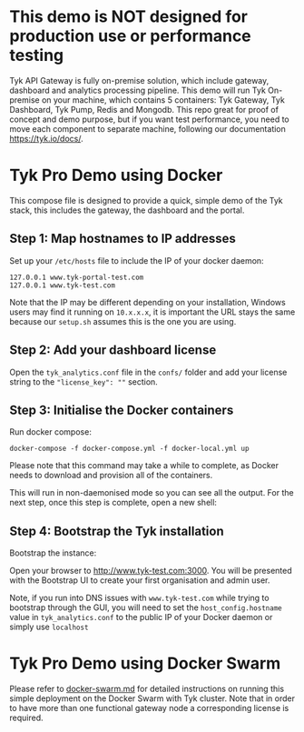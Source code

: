 # This demo is NOT designed for production use or performance testing
Tyk API Gateway is fully on-premise solution, which include gateway, dashboard and analytics processing pipeline.
This demo will run Tyk On-premise on your machine, which contains 5 containers: Tyk Gateway, Tyk Dashboard, Tyk Pump, Redis and Mongodb.
This repo great for proof of concept and demo purpose, but if you want test performance, you need to move each component to separate machine, following our documentation https://tyk.io/docs/.

# Tyk Pro Demo using Docker

This compose file is designed to provide a quick, simple demo of the Tyk stack, this includes the gateway, the dashboard and the portal.

## Step 1: Map hostnames to IP addresses

Set up your `/etc/hosts` file to include the IP of your docker daemon:

```
127.0.0.1 www.tyk-portal-test.com
127.0.0.1 www.tyk-test.com
```

Note that the IP may be different depending on your installation, Windows users may find it running on `10.x.x.x`, it is important the URL stays the same because our `setup.sh` assumes this is the one you are using.

## Step 2: Add your dashboard license

Open the `tyk_analytics.conf` file in the `confs/` folder and add your license string to the `"license_key": ""` section.

## Step 3: Initialise the Docker containers

Run docker compose:

```
docker-compose -f docker-compose.yml -f docker-local.yml up
```

Please note that this command may take a while to complete, as Docker needs to download and provision all of the containers.

This will run in non-daemonised mode so you can see all the output. For the next step, once this step is complete, open a new shell:

## Step 4: Bootstrap the Tyk installation

Bootstrap the instance:

Open your browser to http://www.tyk-test.com:3000.  You will be presented with the Bootstrap UI to create your first organisation and admin user.

Note, if you run into DNS issues with `www.tyk-test.com` while trying to bootstrap through the GUI, you will need to set the `host_config.hostname` value in `tyk_analytics.conf` to the public IP of your Docker daemon or simply use `localhost`

# Tyk Pro Demo using Docker Swarm

Please refer to [docker-swarm.md](docker-swarm.md) for detailed instructions on running this simple deployment on the Docker Swarm with Tyk cluster. Note that in order to have more than one functional gateway node a corresponding license is required.
